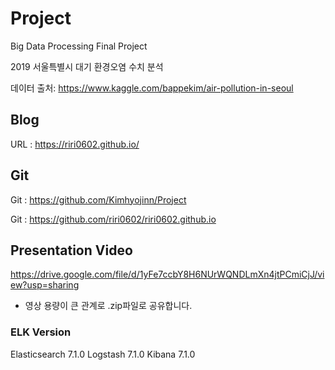 # Project
Big Data Processing Final Project

2019 서울특별시 대기 환경오염 수치 분석

데이터 출처: https://www.kaggle.com/bappekim/air-pollution-in-seoul

## Blog
URL : https://riri0602.github.io/

## Git
Git : https://github.com/Kimhyojinn/Project

Git : https://github.com/riri0602/riri0602.github.io

## Presentation Video
https://drive.google.com/file/d/1yFe7ccbY8H6NUrWQNDLmXn4jtPCmiCjJ/view?usp=sharing
* 영상 용량이 큰 관계로 .zip파일로 공유합니다.

### ELK Version
Elasticsearch 7.1.0
Logstash 7.1.0
Kibana 7.1.0
